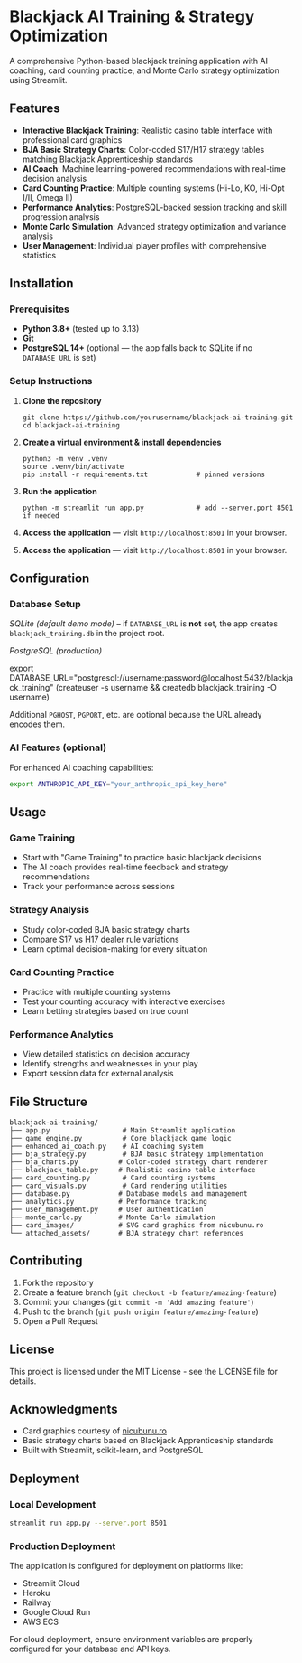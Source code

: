# Blackjack AI Training & Strategy Optimization

A comprehensive Python-based blackjack training application with AI coaching, card counting practice, and Monte Carlo strategy optimization using Streamlit.

## Features

- **Interactive Blackjack Training**: Realistic casino table interface with professional card graphics
- **BJA Basic Strategy Charts**: Color-coded S17/H17 strategy tables matching Blackjack Apprenticeship standards
- **AI Coach**: Machine learning-powered recommendations with real-time decision analysis
- **Card Counting Practice**: Multiple counting systems (Hi-Lo, KO, Hi-Opt I/II, Omega II)
- **Performance Analytics**: PostgreSQL-backed session tracking and skill progression analysis
- **Monte Carlo Simulation**: Advanced strategy optimization and variance analysis
- **User Management**: Individual player profiles with comprehensive statistics

## Installation

### Prerequisites
- **Python 3.8+** (tested up to 3.13)  
- **Git**  
- **PostgreSQL 14+** (optional — the app falls back to SQLite if no `DATABASE_URL` is set)

### Setup Instructions
1. **Clone the repository**
    ```
    git clone https://github.com/yourusername/blackjack-ai-training.git
    cd blackjack-ai-training
    ```
2. **Create a virtual environment & install dependencies**
    ```
    python3 -m venv .venv
    source .venv/bin/activate
    pip install -r requirements.txt            # pinned versions
    ```
3. **Run the application**
    ```
    python -m streamlit run app.py             # add --server.port 8501 if needed
    ```
4. **Access the application** — visit `http://localhost:8501` in your browser.

4. **Access the application** — visit `http://localhost:8501` in your browser.

## Configuration

### Database Setup
*SQLite (default demo mode)* – if `DATABASE_URL` is **not** set, the app creates `blackjack_training.db` in the project root.

*PostgreSQL (production)*  

export DATABASE_URL="postgresql://username:password@localhost:5432/blackjack_training"
(createuser -s username && createdb blackjack_training -O username)

Additional `PGHOST`, `PGPORT`, etc. are optional because the URL already encodes them.

### AI Features (optional)

For enhanced AI coaching capabilities:
```bash
export ANTHROPIC_API_KEY="your_anthropic_api_key_here"
```

## Usage

### Game Training
- Start with "Game Training" to practice basic blackjack decisions
- The AI coach provides real-time feedback and strategy recommendations
- Track your performance across sessions

### Strategy Analysis
- Study color-coded BJA basic strategy charts
- Compare S17 vs H17 dealer rule variations
- Learn optimal decision-making for every situation

### Card Counting Practice
- Practice with multiple counting systems
- Test your counting accuracy with interactive exercises
- Learn betting strategies based on true count

### Performance Analytics
- View detailed statistics on decision accuracy
- Identify strengths and weaknesses in your play
- Export session data for external analysis

## File Structure

```
blackjack-ai-training/
├── app.py                  # Main Streamlit application
├── game_engine.py          # Core blackjack game logic
├── enhanced_ai_coach.py    # AI coaching system
├── bja_strategy.py         # BJA basic strategy implementation
├── bja_charts.py          # Color-coded strategy chart renderer
├── blackjack_table.py     # Realistic casino table interface
├── card_counting.py        # Card counting systems
├── card_visuals.py         # Card rendering utilities
├── database.py            # Database models and management
├── analytics.py           # Performance tracking
├── user_management.py     # User authentication
├── monte_carlo.py         # Monte Carlo simulation
├── card_images/           # SVG card graphics from nicubunu.ro
└── attached_assets/       # BJA strategy chart references
```

## Contributing

1. Fork the repository
2. Create a feature branch (`git checkout -b feature/amazing-feature`)
3. Commit your changes (`git commit -m 'Add amazing feature'`)
4. Push to the branch (`git push origin feature/amazing-feature`)
5. Open a Pull Request

## License

This project is licensed under the MIT License - see the LICENSE file for details.

## Acknowledgments

- Card graphics courtesy of [nicubunu.ro](https://nicubunu.ro/graphics/playingcards/simple/)
- Basic strategy charts based on Blackjack Apprenticeship standards
- Built with Streamlit, scikit-learn, and PostgreSQL

## Deployment

### Local Development
```bash
streamlit run app.py --server.port 8501
```

### Production Deployment
The application is configured for deployment on platforms like:
- Streamlit Cloud
- Heroku
- Railway
- Google Cloud Run
- AWS ECS

For cloud deployment, ensure environment variables are properly configured for your database and API keys.
